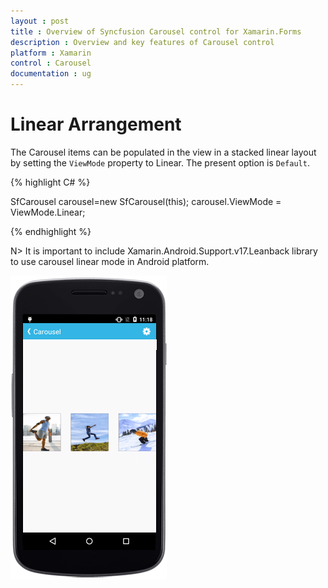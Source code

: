 ```yaml
---
layout : post
title : Overview of Syncfusion Carousel control for Xamarin.Forms
description : Overview and key features of Carousel control
platform : Xamarin
control : Carousel
documentation : ug
---
```


# Linear Arrangement

The Carousel items can be populated in the view in a stacked linear layout by setting the `ViewMode` property to Linear. The present option is `Default`.

{% highlight C# %}

SfCarousel carousel=new SfCarousel(this);
carousel.ViewMode = ViewMode.Linear;

{% endhighlight %}

N> It is important to include Xamarin.Android.Support.v17.Leanback library to use carousel linear mode in Android platform.

![](images/linear.png)



